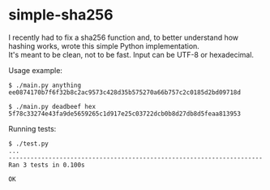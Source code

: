# simple-sha256
I recently had to fix a sha256 function and, to better understand how hashing works, wrote this simple Python implementation.  
It's meant to be clean, not to be fast. Input can be UTF-8 or hexadecimal.
  
Usage example:
```
$ ./main.py anything
ee0874170b7f6f32b8c2ac9573c428d35b575270a66b757c2c0185d2bd09718d

$ ./main.py deadbeef hex
5f78c33274e43fa9de5659265c1d917e25c03722dcb0b8d27db8d5feaa813953
```
  
Running tests:
```
$ ./test.py 
...
----------------------------------------------------------------------
Ran 3 tests in 0.100s

OK
```
